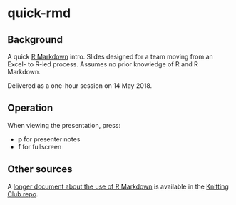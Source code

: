 # quick-rmd

## Background

A quick [R Markdown](https://bookdown.org/yihui/rmarkdown/) intro. Slides designed for a team moving from an Excel- to R-led process. Assumes no prior knowledge of R and R Markdown.

Delivered as a one-hour session on 14 May 2018.

## Operation

When viewing the presentation, press:

* **p** for presenter notes
* **f** for fullscreen

## Other sources

A [longer document about the use of R Markdown](https://matt-dray.github.io/knitting-club/) is available in the [Knitting Club repo](https://github.com/matt-dray/knitting-club).